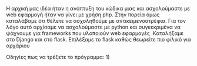 Η αρχική μας ιδέα ήταν η ανάπτυξη του κώδικα μιας και ασχολούμαστε με web εφαρμογή ήταν να γίνει με χρήση php. Στην πορεία όμως καταλάβαμε ότι θέλετε να ασχοληθούμε με αντικειμενοστρέφια. Για τον λόγο αυτό αρχίσαμε να ασχολούμαστε με python και συγκεκριμένα να ψάχνουμε για frameworks που υλοποιούν web  εφαρμογές .Καταλήξαμε στο Django και στο flask. Επιλέξαμε το flask καθώς  θεωρείτε πιο φιλικό για αρχάριου


Οδηγίες πως να τρέξετε το πρόγραμμα:
1)
